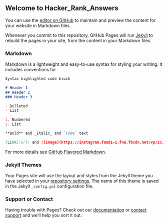 ## Welcome to Hacker_Rank_Answers

You can use the [editor on GitHub](https://github.com/garvit-joshi/HackerRank/edit/master/README.md) to maintain and preview the content for your website in Markdown files.

Whenever you commit to this repository, GitHub Pages will run [Jekyll](https://jekyllrb.com/) to rebuild the pages in your site, from the content in your Markdown files.

### Markdown

Markdown is a lightweight and easy-to-use syntax for styling your writing. It includes conventions for

```markdown
Syntax highlighted code block

# Header 1
## Header 2
### Header 3

- Bulleted
- List

1. Numbered
2. List

**Bold** and _Italic_ and `Code` text

[Link](url) and ![Image](https://instagram.famd1-1.fna.fbcdn.net/vp/2c36b099db7ff5288ce0fc2023f43555/5E53B683/t51.2885-19/s150x150/73166319_713470489136642_5561026524175400960_n.jpg?_nc_ht=instagram.famd1-1.fna.fbcdn.net)
```

For more details see [GitHub Flavored Markdown](https://guides.github.com/features/mastering-markdown/).

### Jekyll Themes

Your Pages site will use the layout and styles from the Jekyll theme you have selected in your [repository settings](https://github.com/garvit-joshi/HackerRank/settings). The name of this theme is saved in the Jekyll `_config.yml` configuration file.

### Support or Contact

Having trouble with Pages? Check out our [documentation](https://help.github.com/categories/github-pages-basics/) or [contact support](https://github.com/contact) and we’ll help you sort it out.
